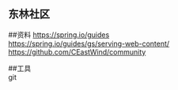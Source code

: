## 东林社区  

##资料
https://spring.io/guides  
https://spring.io/guides/gs/serving-web-content/  
https://github.com/CEastWind/community

##工具  
git
